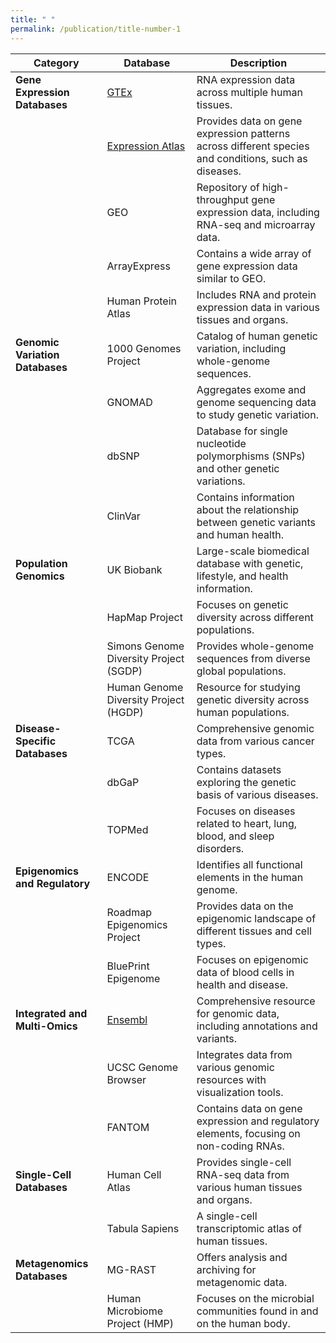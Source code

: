 ```yaml
---
title: " "
permalink: /publication/title-number-1
---
```

| **Category**                   | **Database**                              | **Description**                                                                                  |
|-------------------------------|-------------------------------------------|--------------------------------------------------------------------------------------------------|
| **Gene Expression Databases** | [GTEx](../publication/GTEx)               | RNA expression data across multiple human tissues.                                               |
|                               | [Expression Atlas](../publication/EAtlas) | Provides data on gene expression patterns across different species and conditions, such as diseases.         |
|                               | GEO                                       | Repository of high-throughput gene expression data, including RNA-seq and microarray data.       |
|                               | ArrayExpress                              | Contains a wide array of gene expression data similar to GEO.                                     |
|                               | Human Protein Atlas                       | Includes RNA and protein expression data in various tissues and organs.                          |
| **Genomic Variation Databases**| 1000 Genomes Project                      | Catalog of human genetic variation, including whole-genome sequences.                            |
|                               | GNOMAD                                    | Aggregates exome and genome sequencing data to study genetic variation.                          |
|                               | dbSNP                                     | Database for single nucleotide polymorphisms (SNPs) and other genetic variations.                |
|                               | ClinVar                                   | Contains information about the relationship between genetic variants and human health.           |
| **Population Genomics**       | UK Biobank                                | Large-scale biomedical database with genetic, lifestyle, and health information.                 |
|                               | HapMap Project                            | Focuses on genetic diversity across different populations.                                       |
|                               | Simons Genome Diversity Project (SGDP)    | Provides whole-genome sequences from diverse global populations.                                 |
|                               | Human Genome Diversity Project (HGDP)     | Resource for studying genetic diversity across human populations.                                |
| **Disease-Specific Databases** | TCGA                                      | Comprehensive genomic data from various cancer types.                                            |
|                               | dbGaP                                     | Contains datasets exploring the genetic basis of various diseases.                               |
|                               | TOPMed                                    | Focuses on diseases related to heart, lung, blood, and sleep disorders.                          |
| **Epigenomics and Regulatory** | ENCODE                                    | Identifies all functional elements in the human genome.                                          |
|                               | Roadmap Epigenomics Project               | Provides data on the epigenomic landscape of different tissues and cell types.                   |
|                               | BluePrint Epigenome                       | Focuses on epigenomic data of blood cells in health and disease.                                 |
| **Integrated and Multi-Omics** | [Ensembl](../publication/Ensembl)         | Comprehensive resource for genomic data, including annotations and variants.                     |
|                               | UCSC Genome Browser                       | Integrates data from various genomic resources with visualization tools.                         |
|                               | FANTOM                                    | Contains data on gene expression and regulatory elements, focusing on non-coding RNAs.           |
| **Single-Cell Databases**     | Human Cell Atlas                          | Provides single-cell RNA-seq data from various human tissues and organs.                         |
|                               | Tabula Sapiens                            | A single-cell transcriptomic atlas of human tissues.                                             |
| **Metagenomics Databases**    | MG-RAST                                  | Offers analysis and archiving for metagenomic data.                                              |
|                               | Human Microbiome Project (HMP)            | Focuses on the microbial communities found in and on the human body.                             |

